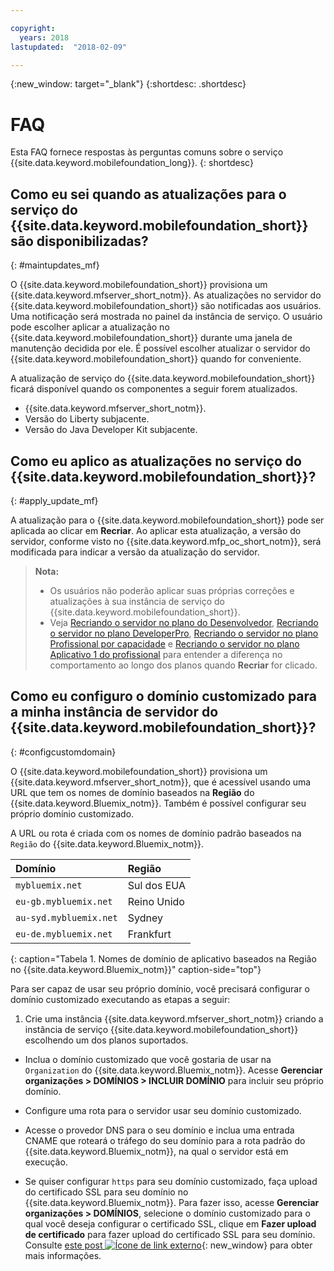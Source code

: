 ```yaml
---

copyright:
  years: 2018
lastupdated:  "2018-02-09"

---
```


{:new_window: target="_blank"}
{:shortdesc: .shortdesc}


# FAQ

Esta FAQ fornece respostas às perguntas comuns sobre o serviço {{site.data.keyword.mobilefoundation_long}}.
{: shortdesc}

## Como eu sei quando as atualizações para o serviço do {{site.data.keyword.mobilefoundation_short}} são disponibilizadas?
{: #maintupdates_mf}

O {{site.data.keyword.mobilefoundation_short}} provisiona um {{site.data.keyword.mfserver_short_notm}}. As atualizações no servidor do {{site.data.keyword.mobilefoundation_short}} são notificadas aos usuários. Uma notificação será mostrada no painel da instância de serviço. O usuário pode escolher aplicar a atualização no {{site.data.keyword.mobilefoundation_short}} durante uma janela de manutenção decidida por ele. É possível escolher atualizar o servidor do {{site.data.keyword.mobilefoundation_short}} quando for conveniente.

A atualização de serviço do {{site.data.keyword.mobilefoundation_short}} ficará disponível quando os componentes a seguir forem atualizados.

* {{site.data.keyword.mfserver_short_notm}}.
* Versão do Liberty subjacente.
* Versão do Java Developer Kit subjacente.

## Como eu aplico as atualizações no serviço do {{site.data.keyword.mobilefoundation_short}}?
{: #apply_update_mf}

A atualização para o {{site.data.keyword.mobilefoundation_short}} pode ser aplicada ao clicar em **Recriar**.
Ao aplicar esta atualização, a versão do servidor, conforme visto no {{site.data.keyword.mfp_oc_short_notm}}, será modificada para indicar a versão da atualização do servidor.

> **Nota:**
>  * Os usuários não poderão aplicar suas próprias correções e atualizações à sua instância de serviço do {{site.data.keyword.mobilefoundation_short}}.
>  * Veja [Recriando o servidor no plano do Desenvolvedor](c_using_mfs_p1.html#recreate_mobilefoundation_p1), [Recriando o servidor no plano DeveloperPro](c_using_mfs_p3.html#recreate_mobilefoundation_p3), [Recriando o servidor no plano Profissional por capacidade](c_using_mfs_p4.html#recreate_mobilefoundation_p4) e [Recriando o servidor no plano Aplicativo 1 do profissional](c_using_mfs_p2.html#recreate_mobilefoundation_p2) para entender a diferença no comportamento ao longo dos planos quando **Recriar** for clicado.
>

## Como eu configuro o domínio customizado para a minha instância de servidor do {{site.data.keyword.mobilefoundation_short}}?
{: #configcustomdomain}

O {{site.data.keyword.mobilefoundation_short}} provisiona um {{site.data.keyword.mfserver_short_notm}}, que é acessível usando uma URL que tem os nomes de domínio baseados na **Região** do {{site.data.keyword.Bluemix_notm}}. Também é possível configurar seu próprio domínio customizado.

A URL ou rota é criada com os nomes de domínio padrão baseados na `Região` do {{site.data.keyword.Bluemix_notm}}.

  |Domínio |  Região  |    
  |:----- | :----- |    
  |`mybluemix.net` | Sul dos EUA |    
  |`eu-gb.mybluemix.net` | Reino Unido  |
  |`au-syd.mybluemix.net` | Sydney  |   
  |`eu-de.mybluemix.net` | Frankfurt |   
  {: caption="Tabela 1. Nomes de domínio de aplicativo baseados na Região no {{site.data.keyword.Bluemix_notm}}" caption-side="top"}

Para ser capaz de usar seu próprio domínio, você precisará configurar o domínio customizado executando as etapas a seguir:

1.	Crie uma instância {{site.data.keyword.mfserver_short_notm}} criando a instância de serviço {{site.data.keyword.mobilefoundation_short}} escolhendo um dos planos suportados.

+ Inclua o domínio customizado que você gostaria de usar na `Organization` do {{site.data.keyword.Bluemix_notm}}. Acesse **Gerenciar organizações > DOMÍNIOS > INCLUIR DOMÍNIO** para incluir seu próprio domínio.

+ Configure uma rota para o servidor <!--container group--> usar seu domínio customizado.

+ Acesse o provedor DNS para o seu domínio e inclua uma entrada CNAME que roteará o tráfego do seu domínio para a rota padrão do {{site.data.keyword.Bluemix_notm}}, na qual o servidor <!--container group--> está em execução.

+ Se quiser configurar `https` para seu domínio customizado, faça upload do certificado SSL para seu domínio no {{site.data.keyword.Bluemix_notm}}. Para fazer isso, acesse **Gerenciar organizações > DOMÍNIOS**, selecione o domínio customizado para o qual você deseja configurar o certificado SSL, clique em **Fazer upload de certificado** para fazer upload do certificado SSL para seu domínio. Consulte [este post ![Ícone de link externo](../../icons/launch-glyph.svg "Ícone de link externo")](https://developer.ibm.com/bluemix/2014/09/28/ssl-certificates-bluemix-custom-domains/){: new_window} para obter mais informações.
